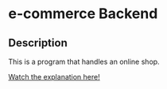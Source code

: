 # e-commerce Backend

## Description

This is a program that handles an online shop.

[Watch the explanation here!](https://youtu.be/lOYw67H5rOw)